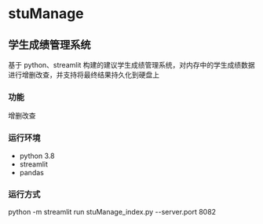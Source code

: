 # stuManage
## 学生成绩管理系统
基于 python、streamlit 构建的建议学生成绩管理系统，对内存中的学生成绩数据进行增删改查，并支持将最终结果持久化到硬盘上
### 功能
增删改查
### 运行环境
- python 3.8
- streamlit
- pandas
### 运行方式
python -m streamlit run stuManage_index.py --server.port 8082